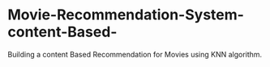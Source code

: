 # Movie-Recommendation-System-content-Based-
Building  a content Based Recommendation for Movies using KNN algorithm.
